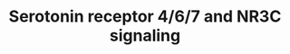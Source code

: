 ---
annotations:
- id: PW:0000854
  parent: signaling pathway
  type: Pathway Ontology
  value: serotonin signaling pathway
- id: CL:0000540
  parent: animal cell
  type: Cell Type Ontology
  value: neuron
authors:
- Aruke
- Khanspers
- MaintBot
- AlexanderPico
- Thomas
- AllanKuchinsky
- Andra
- Egonw
- Eweitz
- DeSl
citedin:
- link: 10.1159/000529687
  title: Identification of the Genetic Influence of SARS-CoV-2 Infections on IgA Nephropathy
    Based on Bioinformatics Method (2023)
communities: []
description: This pathway depicts the downstream signaling of serotonin via receptors
  4, 6, and 7, resulting in the activation of EGR1 and NR3C1.  Proteins on this pathway
  have targeted assays available via the [CPTAC Assay Portal](https://assays.cancer.gov/available_assays?wp_id=WP734)
last-edited: 2025-03-04
ndex: 999ab1ad-8b62-11eb-9e72-0ac135e8bacf
organisms:
- Homo sapiens
redirect_from:
- /index.php/Pathway:WP734
- /instance/WP734
- /instance/WP734_r137462
revision: r137462
schema-jsonld:
- '@context': https://schema.org/
  '@id': https://wikipathways.github.io/pathways/WP734.html
  '@type': Dataset
  creator:
    '@type': Organization
    name: WikiPathways
  description: This pathway depicts the downstream signaling of serotonin via receptors
    4, 6, and 7, resulting in the activation of EGR1 and NR3C1.  Proteins on this
    pathway have targeted assays available via the [CPTAC Assay Portal](https://assays.cancer.gov/available_assays?wp_id=WP734)
  keywords:
  - ATF1
  - BRAF
  - CREB1
  - Cyclic AMP
  - EGR1
  - ELK1
  - ELK4
  - GNAS
  - HTR4
  - HTR6
  - HTR7
  - MAP2K1
  - MAP2K2
  - MAPK1
  - MAPK3
  - MAPKAPK2
  - NR3C1
  - RAP1A
  - RPS6KA5
  - SRF
  - serotonin
  license: CC0
  name: Serotonin receptor 4/6/7 and NR3C signaling
seo: CreativeWork
title: Serotonin receptor 4/6/7 and NR3C signaling
wpid: WP734
---